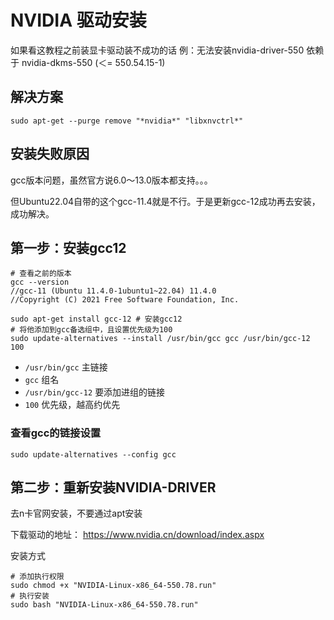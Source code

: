 # NVIDIA 驱动安装

如果看这教程之前装显卡驱动装不成功的话 例：无法安装nvidia-driver-550 依赖于 nvidia-dkms-550 (＜= 550.54.15-1)

## 解决方案

```Plain
sudo apt-get --purge remove "*nvidia*" "libxnvctrl*"
```

## 安装失败原因

gcc版本问题，虽然官方说6.0～13.0版本都支持。。。

但Ubuntu22.04自带的这个gcc-11.4就是不行。于是更新gcc-12成功再去安装，成功解决。

## 第一步：安装gcc12

```Shell
# 查看之前的版本
gcc --version
//gcc-11 (Ubuntu 11.4.0-1ubuntu1~22.04) 11.4.0
//Copyright (C) 2021 Free Software Foundation, Inc.

sudo apt-get install gcc-12 # 安装gcc12
# 将他添加到gcc备选组中，且设置优先级为100
sudo update-alternatives --install /usr/bin/gcc gcc /usr/bin/gcc-12 100
```

- `/usr/bin/gcc` 主链接
- `gcc` 组名
- `/usr/bin/gcc-12` 要添加进组的链接
- `100` 优先级，越高约优先

### 查看gcc的链接设置

```Shell
sudo update-alternatives --config gcc
```

## 第二步：重新安装NVIDIA-DRIVER

去n卡官网安装，不要通过apt安装

下载驱动的地址： https://www.nvidia.cn/download/index.aspx

安装方式

```Shell
# 添加执行权限
sudo chmod +x "NVIDIA-Linux-x86_64-550.78.run"
# 执行安装
sudo bash "NVIDIA-Linux-x86_64-550.78.run"
```